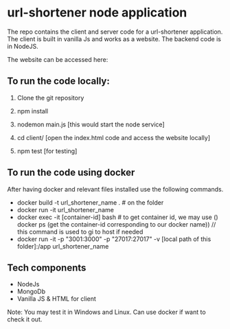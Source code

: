 # url-shortener node application

The repo contains the client and server code for a url-shortener application. The client is built in vanilla Js and works as a website. The backend code is in NodeJS.

The website can be accessed here:


## To run the code locally:

1. Clone the git repository

2. npm install

3. nodemon main.js [this would start the node service]

4. cd client/ [open the index.html code and access the website locally]

5. npm test [for testing]

## To run the code using docker

After having docker and relevant files installed use the following commands.

*   docker build -t url_shortener_name . # on the folder
*   docker run -it  url_shortener_name
*   docker exec -it [container-id] bash  # to get container id, we may use () docker ps  (get the container-id corresponding to our docker name)) // this command is used to gi to host if needed
*   docker run -it  -p "3001:3000" -p "27017:27017" -v [local path of this folder]:/app url_shortener_name


## Tech components

* NodeJs
* MongoDb
* Vanilla JS & HTML for client

Note: You may test it in Windows and Linux. Can use docker if want to check it out.
